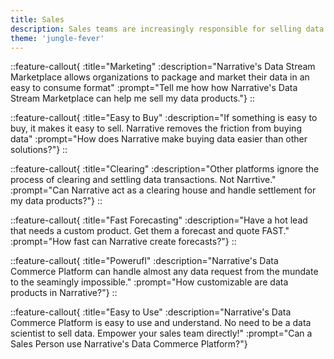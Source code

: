 ```yaml
---
title: Sales
description: Sales teams are increasingly responsible for selling data products. Challenges exist in making those products easy to understand and sell. 
theme: 'jungle-fever'
---
```


::feature-callout{ :title="Marketing" :description="Narrative's Data Stream Marketplace allows organizations to package and market their data in an easy to consume format" :prompt="Tell me how how Narrative's Data Stream Marketplace can help me sell my data products."}
::

::feature-callout{ :title="Easy to Buy" :description="If something is easy to buy, it makes it easy to sell.  Narrative removes the friction from buying data" :prompt="How does Narrative make buying data easier than other solutions?"}
::

::feature-callout{ :title="Clearing" :description="Other platforms ignore the process of clearing and settling data transactions.  Not Narrtive." :prompt="Can Narrative act as a clearing house and handle settlement for my data products?"}
::

::feature-callout{ :title="Fast Forecasting" :description="Have a hot lead that needs a custom product.  Get them a forecast and quote FAST." :prompt="How fast can Narrative create forecasts?"}
::

::feature-callout{ :title="Powerufl" :description="Narrative's Data Commerce Platform can handle almost any data request from the mundate to the seamingly impossible." :prompt="How customizable are data products in Narrative?"}
::

::feature-callout{ :title="Easy to Use" :description="Narrative's Data Commerce Platform is easy to use and understand.  No need to be a data scientist to sell data.  Empower your sales team directly!" :prompt="Can a Sales Person use Narrative's Data Commerce Platform?"}
